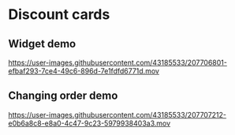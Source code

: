 # Discount cards

## Widget demo

https://user-images.githubusercontent.com/43185533/207706801-efbaf293-7ce4-49c6-896d-7e1fdfd6771d.mov

## Changing order demo


https://user-images.githubusercontent.com/43185533/207707212-e0b6a8c8-e8a0-4c47-9c23-5979938403a3.mov

